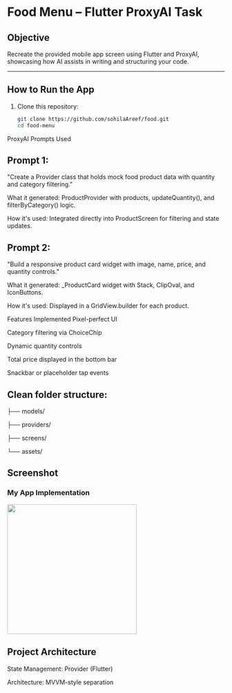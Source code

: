 # Food Menu – Flutter ProxyAI Task

## Objective
Recreate the provided mobile app screen using Flutter and ProxyAI, showcasing how AI assists in writing and structuring your code.

---

## How to Run the App

1. Clone this repository:
   ```bash
   git clone https://github.com/sohilaAreef/food.git
   cd food-menu

ProxyAI Prompts Used
## Prompt 1:
"Create a Provider class that holds mock food product data with quantity and category filtering."

What it generated: ProductProvider with products, updateQuantity(), and filterByCategory() logic.

How it's used: Integrated directly into ProductScreen for filtering and state updates.

## Prompt 2:
"Build a responsive product card widget with image, name, price, and quantity controls."

What it generated: _ProductCard widget with Stack, ClipOval, and IconButtons.

How it's used: Displayed in a GridView.builder for each product.

Features Implemented
Pixel-perfect UI

Category filtering via ChoiceChip

Dynamic quantity controls

Total price displayed in the bottom bar

Snackbar or placeholder tap events

## Clean folder structure:
├── models/

├── providers/

├── screens/

└── assets/

## Screenshot

### My App Implementation

<img src="assets/screenshots/my_app.jpeg" width="300" />


## Project Architecture
State Management: Provider (Flutter)

Architecture: MVVM-style separation

